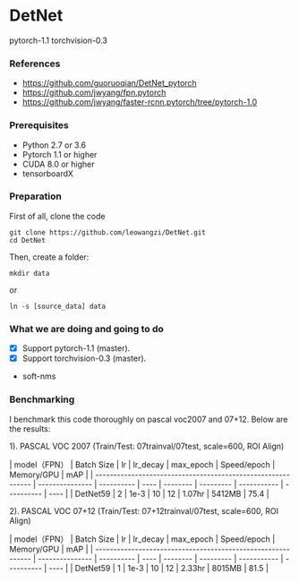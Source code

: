 # DetNet
pytorch-1.1 torchvision-0.3

### References

- https://github.com/guoruoqian/DetNet_pytorch
- https://github.com/jwyang/fpn.pytorch
- https://github.com/jwyang/faster-rcnn.pytorch/tree/pytorch-1.0


### Prerequisites

- Python 2.7 or 3.6
- Pytorch 1.1 or higher
- CUDA 8.0 or higher
- tensorboardX

### Preparation

First of all, clone the code
```
git clone https://github.com/leowangzi/DetNet.git
cd DetNet
```
Then, create a folder:
```
mkdir data
```
or
```
ln -s [source_data] data
```


### What we are doing and going to do

- [x] Support pytorch-1.1 (master).
- [x] Support torchvision-0.3 (master).
- soft-nms

### Benchmarking

I benchmark this code thoroughly on pascal voc2007 and 07+12. Below are the results:

1). PASCAL VOC 2007 (Train/Test: 07trainval/07test, scale=600, ROI Align)

| model（FPN）                                                 | Batch Size | lr   | lr_decay | max_epoch | Speed/epoch | Memory/GPU | mAP  |
| ------------------------------------------------------------ | --------------- | ---------- | ---- | -------- | --------- | ----------- | ---------- | ---- |
| DetNet59 | 2          | 1e-3 | 10       | 12        | 1.07hr      | 5412MB     | 75.4 |

2). PASCAL VOC 07+12 (Train/Test: 07+12trainval/07test, scale=600, ROI Align)

| model（FPN）                                                 | Batch Size | lr   | lr_decay | max_epoch | Speed/epoch | Memory/GPU | mAP  |
| ------------------------------------------------------------ | --------------- | ---------- | ---- | -------- | --------- | ----------- | ---------- | ---- |
| DetNet59 | 1          | 1e-3 | 10       | 12        | 2.33hr      | 8015MB     | 81.5 |